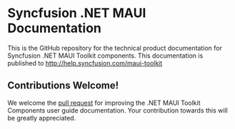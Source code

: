 # Syncfusion .NET MAUI Documentation

This is the GitHub repository for the technical product documentation for Syncfusion .NET MAUI Toolkit components. This documentation is published to http://help.syncfusion.com/maui-toolkit

## Contributions Welcome!

We welcome the [pull request](https://docs.github.com/en/github/managing-files-in-a-repository/editing-files-in-another-users-repository) for improving the .NET MAUI Toolkit Components user guide documentation. Your contribution towards this will be greatly appreciated.